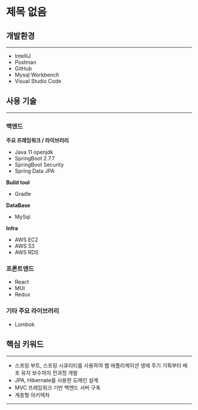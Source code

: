 # 제목 없음

## 개발환경

---

- IntelliJ
- Postman
- GitHub
- Mysql Workbench
- Visual Studio Code

## 사용 기술

---

### 백엔드

**주요 프레임워크 / 라이브러리**

- Java 11 openjdk
- SpringBoot 2.7.7
- SpringBoot Security
- Spring Data JPA

**Build tool**

- Gradle

**DataBase**

- MySql

**Infra**

- AWS EC2
- AWS S3
- AWS RDS

### 프론트엔드

- React
- MUI
- Redux

### 기타 주요 라이브러리

- Lombok

## 핵심 키워드

---

- 스프링 부트, 스프링 시큐리티를 사용하여 웹 애플리케이션 생애 주기 기획부터 배포 유지 보수까지 전과정 개발
- JPA, Hibernate를 사용한 도메인 설계
- MVC 프레임워크 기반 백엔드 서버 구축
- 계층형 아키텍처

---
